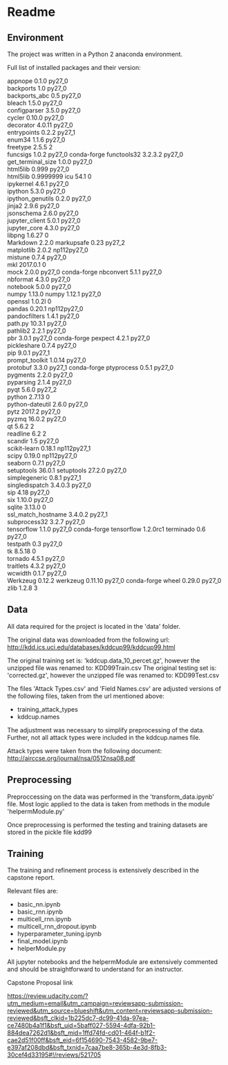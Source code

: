 # Readme

## Environment

The project was written in a Python 2 anaconda environment. 

Full list of installed packages and their version:

appnope                   0.1.0                    py27_0  
backports                 1.0                      py27_0  
backports_abc             0.5                      py27_0  
bleach                    1.5.0                    py27_0  
configparser              3.5.0                    py27_0  
cycler                    0.10.0                   py27_0  
decorator                 4.0.11                   py27_0  
entrypoints               0.2.2                    py27_1  
enum34                    1.1.6                    py27_0  
freetype                  2.5.5                         2  
funcsigs                  1.0.2                    py27_0    conda-forge
functools32               3.2.3.2                  py27_0  
get_terminal_size         1.0.0                    py27_0  
html5lib                  0.999                    py27_0  
html5lib                  0.9999999                 <pip>
icu                       54.1                          0  
ipykernel                 4.6.1                    py27_0  
ipython                   5.3.0                    py27_0  
ipython_genutils          0.2.0                    py27_0  
jinja2                    2.9.6                    py27_0  
jsonschema                2.6.0                    py27_0  
jupyter_client            5.0.1                    py27_0  
jupyter_core              4.3.0                    py27_0  
libpng                    1.6.27                        0  
Markdown                  2.2.0                     <pip>
markupsafe                0.23                     py27_2  
matplotlib                2.0.2               np112py27_0  
mistune                   0.7.4                    py27_0  
mkl                       2017.0.1                      0  
mock                      2.0.0                    py27_0    conda-forge
nbconvert                 5.1.1                    py27_0  
nbformat                  4.3.0                    py27_0  
notebook                  5.0.0                    py27_0  
numpy                     1.13.0                    <pip>
numpy                     1.12.1                   py27_0  
openssl                   1.0.2l                        0  
pandas                    0.20.1              np112py27_0  
pandocfilters             1.4.1                    py27_0  
path.py                   10.3.1                   py27_0  
pathlib2                  2.2.1                    py27_0  
pbr                       3.0.1                    py27_0    conda-forge
pexpect                   4.2.1                    py27_0  
pickleshare               0.7.4                    py27_0  
pip                       9.0.1                    py27_1  
prompt_toolkit            1.0.14                   py27_0  
protobuf                  3.3.0                    py27_1    conda-forge
ptyprocess                0.5.1                    py27_0  
pygments                  2.2.0                    py27_0  
pyparsing                 2.1.4                    py27_0  
pyqt                      5.6.0                    py27_2  
python                    2.7.13                        0  
python-dateutil           2.6.0                    py27_0  
pytz                      2017.2                   py27_0  
pyzmq                     16.0.2                   py27_0  
qt                        5.6.2                         2  
readline                  6.2                           2  
scandir                   1.5                      py27_0  
scikit-learn              0.18.1              np112py27_1  
scipy                     0.19.0              np112py27_0  
seaborn                   0.7.1                    py27_0  
setuptools                36.0.1                    <pip>
setuptools                27.2.0                   py27_0  
simplegeneric             0.8.1                    py27_1  
singledispatch            3.4.0.3                  py27_0  
sip                       4.18                     py27_0  
six                       1.10.0                   py27_0  
sqlite                    3.13.0                        0  
ssl_match_hostname        3.4.0.2                  py27_1  
subprocess32              3.2.7                    py27_0  
tensorflow                1.1.0                    py27_0    conda-forge
tensorflow                1.2.0rc1                  <pip>
terminado                 0.6                      py27_0  
testpath                  0.3                      py27_0  
tk                        8.5.18                        0  
tornado                   4.5.1                    py27_0  
traitlets                 4.3.2                    py27_0  
wcwidth                   0.1.7                    py27_0  
Werkzeug                  0.12.2                    <pip>
werkzeug                  0.11.10                  py27_0    conda-forge
wheel                     0.29.0                   py27_0  
zlib                      1.2.8                         3  


## Data

All data required for the project is located in the 'data' folder. 

The original data was downloaded from the following url: http://kdd.ics.uci.edu/databases/kddcup99/kddcup99.html

The original training set is: 'kddcup.data_10_percet.gz', however the unzipped file was renamed to: KDD99Train.csv
The original testing set is: 'corrected.gz', however the unzipped file was renamed to: KDD99Test.csv

The files 'Attack Types.csv' and 'Field Names.csv' are adjusted versions of the following files, taken from the url mentioned above:

- training_attack_types
- kddcup.names

The adjustment was necessary to simplify preprocessing of the data. Further, not all attack types were included in the kddcup.names file. 

Attack types were taken from the following document: http://airccse.org/journal/nsa/0512nsa08.pdf


## Preprocessing

Preproccessing on the data was performed in the 'transform_data.ipynb' file. Most logic applied to the data is taken from methods in the module 'helpermModule.py'

Once preprocessing is performed the testing and training datasets are stored in the pickle file kdd99


## Training

The training and refinement process is extensively described in the capstone report.

Relevant files are:

-  basic_nn.ipynb
-  basic_rnn.ipynb
-  multicell_rnn.ipynb
-  multicell_rnn_dropout.ipynb
-  hyperparameter_tuning.ipynb
-  final_model.ipynb
-  helperModule.py

All jupyter notebooks and the helpermModule are extensively commented and should be straightforward to understand for an instructor.



Capstone Proposal link

https://review.udacity.com/?utm_medium=email&utm_campaign=reviewsapp-submission-reviewed&utm_source=blueshift&utm_content=reviewsapp-submission-reviewed&bsft_clkid=1b225dc7-dc99-41da-97ea-ce7480b4a1f1&bsft_uid=5baff027-5594-4dfa-92b1-884dea7262d1&bsft_mid=1ffd74fd-cd01-464f-b1f2-cae2d51f00ff&bsft_eid=6f154690-7543-4582-9be7-e397af208dbd&bsft_txnid=7caa7be8-365b-4e3d-8fb3-30cef4d33195#!/reviews/521705






